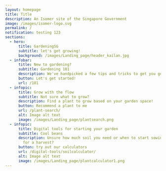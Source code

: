 ```yaml
---
layout: homepage
title: Title
description: An Isomer site of the Singapore Government
image: /images/isomer-logo.svg
permalink: /
notification: testing 123
sections:
  - hero:
      title: GardeningSG
      subtitle: let's get growing!
      background: /images/Landing_page/header_kailan.jpg
  - infobar:
      title: New to gardening?
      subtitle: Gardening 101
      description: We've handpicked a few tips and tricks to get you going
      button: Let's get started!
      url: /101
  - infopic:
      title: Grow with the flow
      subtitle: Not sure what to grow?
      description: Find a plant to grow based on your garden space!
      button: Recommend a plant to me
      url: /plant-search/
      alt: Image alt text
      image: /images/Landing_page/plantsearch.png
  - infopic:
      title: Digital tools for starting your garden
      subtitle: Cool beans
      description: Unsure how much soil you need or when to start sowing your seeds
        for a harvest?
      button: try out our calculators
      url: /digital-tools/soilcalculator/
      alt: Image alt text
      image: /images/Landing_page/plantcalculator1.png
---
```

